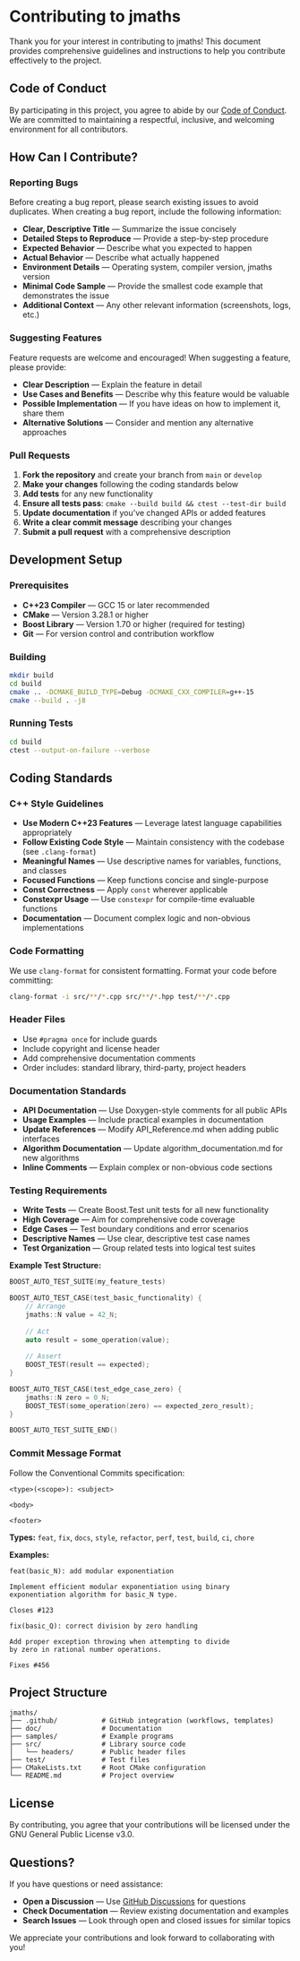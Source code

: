 # Contributing to jmaths

Thank you for your interest in contributing to jmaths! This document provides comprehensive guidelines and instructions to help you contribute effectively to the project.

## Code of Conduct

By participating in this project, you agree to abide by our [Code of Conduct](CODE_OF_CONDUCT.md). We are committed to maintaining a respectful, inclusive, and welcoming environment for all contributors.

## How Can I Contribute?

### Reporting Bugs

Before creating a bug report, please search existing issues to avoid duplicates. When creating a bug report, include the following information:

- **Clear, Descriptive Title** — Summarize the issue concisely
- **Detailed Steps to Reproduce** — Provide a step-by-step procedure
- **Expected Behavior** — Describe what you expected to happen
- **Actual Behavior** — Describe what actually happened
- **Environment Details** — Operating system, compiler version, jmaths version
- **Minimal Code Sample** — Provide the smallest code example that demonstrates the issue
- **Additional Context** — Any other relevant information (screenshots, logs, etc.)

### Suggesting Features

Feature requests are welcome and encouraged! When suggesting a feature, please provide:

- **Clear Description** — Explain the feature in detail
- **Use Cases and Benefits** — Describe why this feature would be valuable
- **Possible Implementation** — If you have ideas on how to implement it, share them
- **Alternative Solutions** — Consider and mention any alternative approaches

### Pull Requests

1. **Fork the repository** and create your branch from `main` or `develop`
2. **Make your changes** following the coding standards below
3. **Add tests** for any new functionality
4. **Ensure all tests pass**: `cmake --build build && ctest --test-dir build`
5. **Update documentation** if you've changed APIs or added features
6. **Write a clear commit message** describing your changes
7. **Submit a pull request** with a comprehensive description

## Development Setup

### Prerequisites

- **C++23 Compiler** — GCC 15 or later recommended
- **CMake** — Version 3.28.1 or higher
- **Boost Library** — Version 1.70 or higher (required for testing)
- **Git** — For version control and contribution workflow

### Building

```bash
mkdir build
cd build
cmake .. -DCMAKE_BUILD_TYPE=Debug -DCMAKE_CXX_COMPILER=g++-15
cmake --build . -j8
```

### Running Tests

```bash
cd build
ctest --output-on-failure --verbose
```

## Coding Standards

### C++ Style Guidelines

- **Use Modern C++23 Features** — Leverage latest language capabilities appropriately
- **Follow Existing Code Style** — Maintain consistency with the codebase (see `.clang-format`)
- **Meaningful Names** — Use descriptive names for variables, functions, and classes
- **Focused Functions** — Keep functions concise and single-purpose
- **Const Correctness** — Apply `const` wherever applicable
- **Constexpr Usage** — Use `constexpr` for compile-time evaluable functions
- **Documentation** — Document complex logic and non-obvious implementations

### Code Formatting

We use `clang-format` for consistent formatting. Format your code before committing:

```bash
clang-format -i src/**/*.cpp src/**/*.hpp test/**/*.cpp
```

### Header Files

- Use `#pragma once` for include guards
- Include copyright and license header
- Add comprehensive documentation comments
- Order includes: standard library, third-party, project headers

### Documentation Standards

- **API Documentation** — Use Doxygen-style comments for all public APIs
- **Usage Examples** — Include practical examples in documentation
- **Update References** — Modify API_Reference.md when adding public interfaces
- **Algorithm Documentation** — Update algorithm_documentation.md for new algorithms
- **Inline Comments** — Explain complex or non-obvious code sections

### Testing Requirements

- **Write Tests** — Create Boost.Test unit tests for all new functionality
- **High Coverage** — Aim for comprehensive code coverage
- **Edge Cases** — Test boundary conditions and error scenarios
- **Descriptive Names** — Use clear, descriptive test case names
- **Test Organization** — Group related tests into logical test suites

**Example Test Structure:**
```cpp
BOOST_AUTO_TEST_SUITE(my_feature_tests)

BOOST_AUTO_TEST_CASE(test_basic_functionality) {
    // Arrange
    jmaths::N value = 42_N;
    
    // Act
    auto result = some_operation(value);
    
    // Assert
    BOOST_TEST(result == expected);
}

BOOST_AUTO_TEST_CASE(test_edge_case_zero) {
    jmaths::N zero = 0_N;
    BOOST_TEST(some_operation(zero) == expected_zero_result);
}

BOOST_AUTO_TEST_SUITE_END()
```

### Commit Message Format

Follow the Conventional Commits specification:

```
<type>(<scope>): <subject>

<body>

<footer>
```

**Types:** `feat`, `fix`, `docs`, `style`, `refactor`, `perf`, `test`, `build`, `ci`, `chore`

**Examples:**
```
feat(basic_N): add modular exponentiation

Implement efficient modular exponentiation using binary
exponentiation algorithm for basic_N type.

Closes #123
```

```
fix(basic_Q): correct division by zero handling

Add proper exception throwing when attempting to divide
by zero in rational number operations.

Fixes #456
```

## Project Structure

```
jmaths/
├── .github/           # GitHub integration (workflows, templates)
├── doc/               # Documentation
├── samples/           # Example programs
├── src/               # Library source code
│   └── headers/       # Public header files
├── test/              # Test files
├── CMakeLists.txt     # Root CMake configuration
└── README.md          # Project overview
```

## License

By contributing, you agree that your contributions will be licensed under the GNU General Public License v3.0.

## Questions?

If you have questions or need assistance:

- **Open a Discussion** — Use [GitHub Discussions](https://github.com/joligej/jmaths/discussions) for questions
- **Check Documentation** — Review existing documentation and examples
- **Search Issues** — Look through open and closed issues for similar topics

We appreciate your contributions and look forward to collaborating with you!

